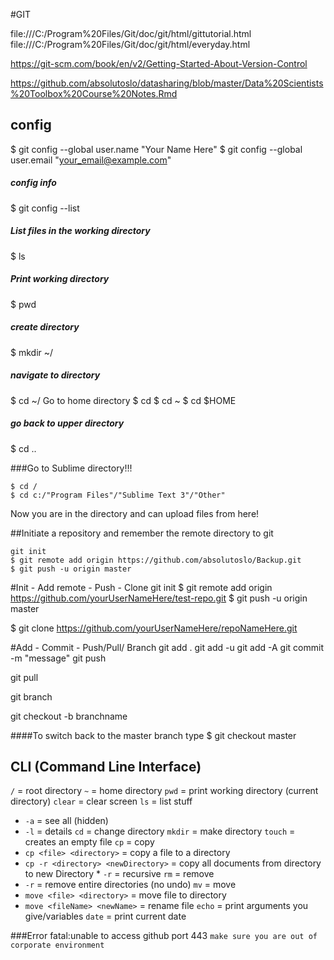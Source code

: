 #GIT 

file:///C:/Program%20Files/Git/doc/git/html/gittutorial.html
file:///C:/Program%20Files/Git/doc/git/html/everyday.html

https://git-scm.com/book/en/v2/Getting-Started-About-Version-Control

https://github.com/absolutoslo/datasharing/blob/master/Data%20Scientists%20Toolbox%20Course%20Notes.Rmd

## config
$ git config --global user.name "Your Name Here"
$ git config --global user.email "your_email@example.com"

##### config info
$ git config --list

##### List files in the working directory
$ ls
##### Print working directory
$ pwd
##### create directory
$ mkdir ~/
##### navigate to directory
$ cd ~/
Go to home directory
$ cd
$ cd ~ 
$ cd $HOME
##### go back to upper directory
$ cd ..


###Go to Sublime directory!!!

```
$ cd /
$ cd c:/"Program Files"/"Sublime Text 3"/"Other"
```

Now you are in the directory and can upload files from here!

##Initiate a repository and remember the remote directory to git

```
git init
$ git remote add origin https://github.com/absolutoslo/Backup.git
$ git push -u origin master
```

#Init - Add remote - Push - Clone
git init
$ git remote add origin https://github.com/yourUserNameHere/test-repo.git
$ git push -u origin master

$ git clone https://github.com/yourUserNameHere/repoNameHere.git

#Add - Commit - Push/Pull/ Branch
git add .
git add -u
git add -A
git commit -m "message"
git push

git pull

git branch

git checkout -b branchname

####To switch back to the master branch type
$ git checkout master


## CLI (Command Line Interface)
`/` = root directory
`~` = home directory
`pwd` = print working directory (current directory)
`clear` = clear screen
`ls` = list stuff
  *  `-a` = see all (hidden)
  *  `-l` = details
`cd` = change directory
`mkdir` = make directory
`touch` = creates an empty file
`cp` = copy
  * `cp <file> <directory>` = copy a file to a directory
  * `cp -r <directory> <newDirectory>` = copy all documents from directory to new Directory
          * `-r` = recursive
`rm` = remove
  * `-r` = remove entire directories (no undo)
`mv` = move
  * `move <file> <directory>` = move file to directory
  * `move <fileName> <newName>` = rename file
`echo` = print arguments you give/variables
`date` = print current date 

###Error fatal:unable to access github port 443
`make sure you are out of corporate environment`
